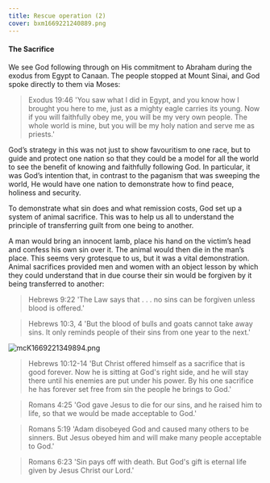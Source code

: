 ```yaml
---
title: Rescue operation (2)
cover: bxm1669221240889.png
---
```


#### The Sacrifice

We see God following through on His commitment to Abraham during the exodus from Egypt to Canaan. The people stopped at Mount Sinai, and God spoke directly to them via Moses:

> <callout>Exodus 19:4­6</callout>
> 'You saw what I did in Egypt, and you know how I brought you here to me, just as a mighty eagle carries its young. Now if you will faithfully obey me, you will be my very own people. The whole world is mine, but you will be my holy nation and serve me as priests.'

God’s strategy in this was not just to show favouritism to one race, but to guide and protect one nation so that they could be a model for all the world to see the benefit of knowing and faithfully following God. In particular, it was God’s intention that, in contrast to the paganism that was sweeping the world, He would have one nation to demonstrate how to find peace, holiness and security.

To demonstrate what sin does and what remission costs, God set up a system of animal sacrifice. This was to help us all to understand the principle of transferring guilt from one being to another. 

A man would bring an innocent lamb, place his hand on the victim’s head and confess his own sin over it. The animal would then die in the man’s place. This seems very grotesque to us, but it was a vital demonstration. Animal sacrifices provided men and women with an object lesson by which they could understand that in due course their sin would be forgiven by it being transferred to another:

> <callout>Hebrews 9:22</callout>
> 'The Law says that . . . no sins can be forgiven unless blood is offered.'

> <callout>Hebrews 10:3, 4</callout>
> 'But the blood of bulls and goats cannot take away sins. It only reminds people of their sins from one year to the next.'

![mcK1669221349894.png]()

> <callout>Hebrews 10:12-14</callout>
> 'But Christ offered himself as a sacrifice that is good forever. Now he is sitting at God's right side, and he will stay there until his enemies are put under his power. By his one sacrifice he has forever set free from sin the people he brings to God.'

> <callout>Romans 4:25</callout>
> 'God gave Jesus to die for our sins, and he raised him to life, so that we would be made acceptable to God.'

> <callout>Romans 5:19</callout>
> 'Adam disobeyed God and caused many others to be sinners. But Jesus obeyed him and will make many people acceptable to God.'

> <callout>Romans 6:23</callout>
> 'Sin pays off with death. But God's gift is eternal life given by Jesus Christ our Lord.'